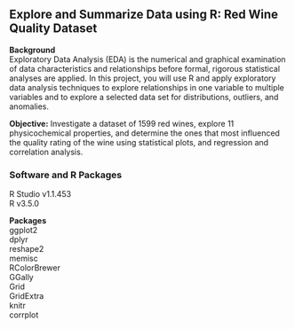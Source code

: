 ## Explore and Summarize Data using R: Red Wine Quality Dataset 

**Background**  
Exploratory Data Analysis (EDA) is the numerical and graphical examination of data characteristics and relationships before formal, rigorous statistical analyses are applied. In this project, you will use R and apply exploratory data analysis techniques to explore relationships in one variable to multiple variables and to explore a selected data set for distributions, outliers, and anomalies.  
  

**Objective:**  Investigate a dataset of 1599 red wines, explore 11 physicochemical properties, and determine the ones that most influenced the quality rating of the wine using statistical plots, and regression and correlation analysis.  


### Software and R Packages    
R Studio v1.1.453   
R v3.5.0   

**Packages**  
ggplot2  
dplyr  
reshape2  
memisc  
RColorBrewer  
GGally  
Grid  
GridExtra  
knitr  
corrplot  



